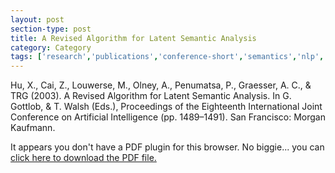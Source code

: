 ```yaml
---
layout: post
section-type: post
title: A Revised Algorithm for Latent Semantic Analysis
category: Category
tags: ['research','publications','conference-short','semantics','nlp','autotutor','its','education-research','discourse']
---
```

Hu, X., Cai, Z., Louwerse, M., Olney, A., Penumatsa, P., Graesser, A. C., & TRG (2003). A Revised Algorithm for Latent Semantic Analysis. In G. Gottlob, & T. Walsh (Eds.), Proceedings of the Eighteenth International Joint Conference on Artificial Intelligence (pp. 1489–1491). San Francisco: Morgan Kaufmann. 

<object data="http://umdrive.memphis.edu/aolney/public/publications/A%20Revised%20Algorithm%20for%20Latent%20Semantic%20Analysis.pdf" type="application/pdf" width="100%" height="600px">
 
  <p>It appears you don't have a PDF plugin for this browser.
  No biggie... you can <a href="http://umdrive.memphis.edu/aolney/public/publications/A%20Revised%20Algorithm%20for%20Latent%20Semantic%20Analysis.pdf">click here to
  download the PDF file.</a></p>
  
</object>
